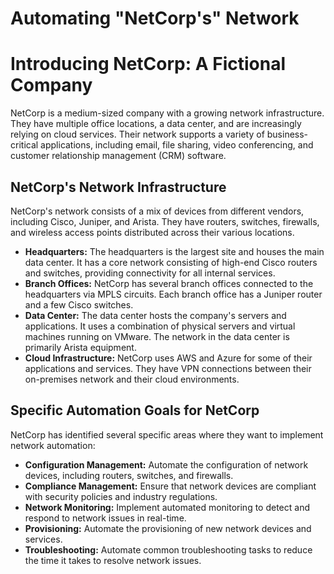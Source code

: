 # Automating "NetCorp's" Network
# Introducing NetCorp: A Fictional Company
NetCorp is a medium-sized company with a growing network infrastructure. They have multiple office locations, a data center, and are increasingly relying on cloud services. Their network supports a variety of business-critical applications, including email, file sharing, video conferencing, and customer relationship management (CRM) software.

## NetCorp's Network Infrastructure

NetCorp's network consists of a mix of devices from different vendors, including Cisco, Juniper, and Arista. They have routers, switches, firewalls, and wireless access points distributed across their various locations.

- **Headquarters:** The headquarters is the largest site and houses the main data center. It has a core network consisting of high-end Cisco routers and switches, providing connectivity for all internal services.
- **Branch Offices:** NetCorp has several branch offices connected to the headquarters via MPLS circuits. Each branch office has a Juniper router and a few Cisco switches.
- **Data Center:** The data center hosts the company's servers and applications. It uses a combination of physical servers and virtual machines running on VMware. The network in the data center is primarily Arista equipment.
- **Cloud Infrastructure:** NetCorp uses AWS and Azure for some of their applications and services. They have VPN connections between their on-premises network and their cloud environments.

## Specific Automation Goals for NetCorp

NetCorp has identified several specific areas where they want to implement network automation:

- **Configuration Management:** Automate the configuration of network devices, including routers, switches, and firewalls.
- **Compliance Management:** Ensure that network devices are compliant with security policies and industry regulations.
- **Network Monitoring:** Implement automated monitoring to detect and respond to network issues in real-time.
- **Provisioning:** Automate the provisioning of new network devices and services.
- **Troubleshooting:** Automate common troubleshooting tasks to reduce the time it takes to resolve network issues.

